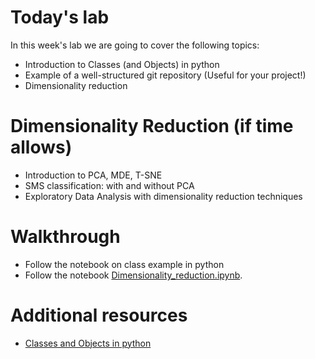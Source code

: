
# Today's lab 

In this week's lab we are going to cover the following topics:
- Introduction to Classes (and Objects) in python 
- Example of a well-structured git repository (Useful for your project!)
- Dimensionality reduction 

# Dimensionality Reduction (if time allows)

- Introduction to PCA, MDE, T-SNE
- SMS classification: with and without PCA
- Exploratory Data Analysis with dimensionality reduction techniques


# Walkthrough

- Follow the notebook on class example in python
- Follow the notebook [Dimensionality_reduction.ipynb](Dimensionality_reduction.ipynb).

# Additional resources 
- [Classes and Objects in python](https://pynative.com/python-classes-and-objects/)
